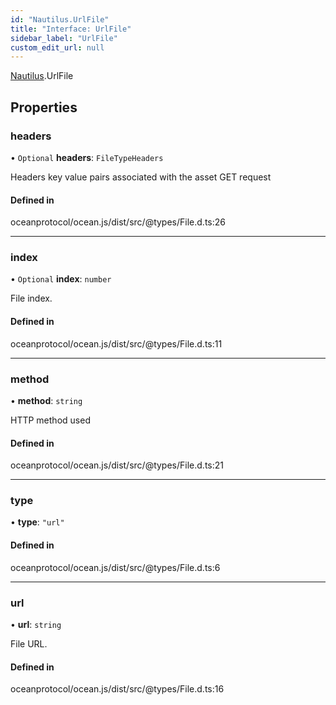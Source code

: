 ```yaml
---
id: "Nautilus.UrlFile"
title: "Interface: UrlFile"
sidebar_label: "UrlFile"
custom_edit_url: null
---
```


[Nautilus](../modules/Nautilus.md).UrlFile

## Properties

### headers

• `Optional` **headers**: `FileTypeHeaders`

Headers key value pairs associated with the asset GET request

#### Defined in

oceanprotocol/ocean.js/dist/src/@types/File.d.ts:26

___

### index

• `Optional` **index**: `number`

File index.

#### Defined in

oceanprotocol/ocean.js/dist/src/@types/File.d.ts:11

___

### method

• **method**: `string`

HTTP method used

#### Defined in

oceanprotocol/ocean.js/dist/src/@types/File.d.ts:21

___

### type

• **type**: ``"url"``

#### Defined in

oceanprotocol/ocean.js/dist/src/@types/File.d.ts:6

___

### url

• **url**: `string`

File URL.

#### Defined in

oceanprotocol/ocean.js/dist/src/@types/File.d.ts:16
